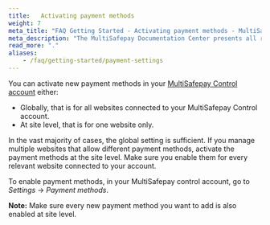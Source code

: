 ```yaml
---
title:   Activating payment methods
weight: 7
meta_title: "FAQ Getting Started - Activating payment methods - MultiSafepay Docs"
meta_description: "The MultiSafepay Documentation Center presents all relevant information about our Plugins and API. You can also find support pages for payment methods, tools and general questions as well as the contact details of our Support and Integration Teams."
read_more: "."
aliases:
    - /faq/getting-started/payment-settings
---
```


You can activate new payment methods in your [MultiSafepay Control account](https://merchant.multisafepay.com) either: 

* Globally, that is for all websites connected to your MultiSafepay Control account.
* At site level, that is for one website only.  

In the vast majority of cases, the global setting is sufficient. If you manage multiple websites that allow different payment methods, activate the payment methods at the site level. Make sure you enable them for every relevant website connected to your account. 

To enable payment methods, in your MultiSafepay control account, go to _Settings_ → _Payment methods_.

**Note:** Make sure every new payment method you want to add is also enabled at site level.
